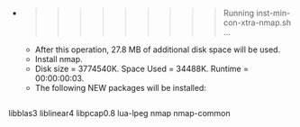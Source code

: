 * >>>>>>>>> Running inst-min-con-xtra-nmap.sh ...
  * After this operation, 27.8 MB of additional disk space will be used.
  * Install nmap.
  * Disk size = 3774540K. Space Used = 34488K. Runtime = 00:00:00:03.
  * The following NEW packages will be installed:
  ```bash
libblas3 liblinear4 libpcap0.8 lua-lpeg nmap
nmap-common
  ```
